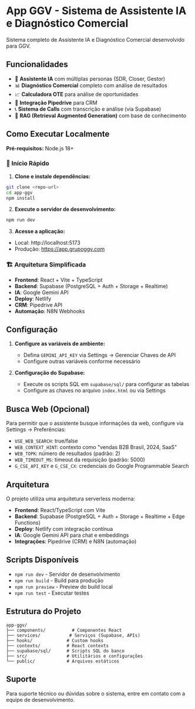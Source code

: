 # App GGV - Sistema de Assistente IA e Diagnóstico Comercial

Sistema completo de Assistente IA e Diagnóstico Comercial desenvolvido para GGV.

## Funcionalidades

- 🤖 **Assistente IA** com múltiplas personas (SDR, Closer, Gestor)
- 📊 **Diagnóstico Comercial** completo com análise de resultados
- 📈 **Calculadora OTE** para análise de oportunidades
- 🔗 **Integração Pipedrive** para CRM
- 📞 **Sistema de Calls** com transcrição e análise (via Supabase)
- 🎯 **RAG (Retrieval Augmented Generation)** com base de conhecimento

## Como Executar Localmente

**Pré-requisitos:** Node.js 18+

### 🚀 Início Rápido

1. **Clone e instale dependências:**
```bash
git clone <repo-url>
cd app-ggv
npm install
```

2. **Execute o servidor de desenvolvimento:**
```bash
npm run dev
```

3. **Acesse a aplicação:**
- Local: http://localhost:5173
- Produção: https://app.grupoggv.com

### 🏗️ Arquitetura Simplificada

- **Frontend**: React + Vite + TypeScript
- **Backend**: Supabase (PostgreSQL + Auth + Storage + Realtime)
- **IA**: Google Gemini API
- **Deploy**: Netlify
- **CRM**: Pipedrive API
- **Automação**: N8N Webhooks

## Configuração

1. **Configure as variáveis de ambiente:**
   - Defina `GEMINI_API_KEY` via Settings → Gerenciar Chaves de API
   - Configure outras variáveis conforme necessário

2. **Configuração do Supabase:**
   - Execute os scripts SQL em `supabase/sql/` para configurar as tabelas
   - Configure as chaves no arquivo `index.html` ou via Settings

## Busca Web (Opcional)

Para permitir que o assistente busque informações da web, configure via Settings → Preferências:

- `USE_WEB_SEARCH`: true/false
- `WEB_CONTEXT_HINT`: contexto como "vendas B2B Brasil, 2024, SaaS"
- `WEB_TOPK`: número de resultados (padrão: 2)
- `WEB_TIMEOUT_MS`: timeout da requisição (padrão: 5000)
- `G_CSE_API_KEY` e `G_CSE_CX`: credenciais do Google Programmable Search

## Arquitetura

O projeto utiliza uma arquitetura serverless moderna:
- **Frontend**: React/TypeScript com Vite
- **Backend**: Supabase (PostgreSQL + Auth + Storage + Realtime + Edge Functions)
- **Deploy**: Netlify com integração contínua
- **IA**: Google Gemini API para chat e embeddings
- **Integrações**: Pipedrive (CRM) e N8N (automação)

## Scripts Disponíveis

- `npm run dev` - Servidor de desenvolvimento
- `npm run build` - Build para produção
- `npm run preview` - Preview do build local
- `npm run test` - Executar testes

## Estrutura do Projeto

```
app-ggv/
├── components/          # Componentes React
├── services/           # Serviços (Supabase, APIs)
├── hooks/             # Custom hooks
├── contexts/          # React contexts
├── supabase/sql/      # Scripts SQL do banco
├── src/               # Utilitários e configurações
└── public/            # Arquivos estáticos
```

## Suporte

Para suporte técnico ou dúvidas sobre o sistema, entre em contato com a equipe de desenvolvimento.